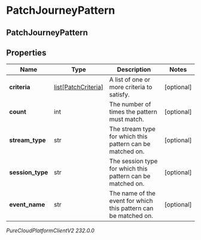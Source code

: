 # PatchJourneyPattern

## PatchJourneyPattern

## Properties

|Name | Type | Description | Notes|
|------------ | ------------- | ------------- | -------------|
| **criteria** | [list[PatchCriteria]](PatchCriteria) | A list of one or more criteria to satisfy. | [optional] |
| **count** | int | The number of times the pattern must match. | [optional] |
| **stream_type** | str | The stream type for which this pattern can be matched on. | [optional] |
| **session_type** | str | The session type for which this pattern can be matched on. | [optional] |
| **event_name** | str | The name of the event for which this pattern can be matched on. | [optional] |



_PureCloudPlatformClientV2 232.0.0_
